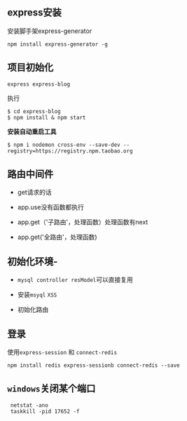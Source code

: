 ## express安装

安装脚手架express-generator

```
npm install express-generator -g
```

## **项目初始化**

```
express express-blog
```

执行

```
$ cd express-blog
$ npm install & npm start
```

**安装自动重启工具**

```
$ npm i nodemon cross-env --save-dev --registry=https://registry.npm.taobao.org
```

## 路由中间件

- get请求的话

- app.use没有函数都执行

- app.get（'子路由'，处理函数）处理函数有next

- app.get('全路由'，处理函数)

## 初始化环境- 

- `mysql controller resModel`可以直接复用

- 安装`msyql`  `XSS`
- 初始化路由



## 登录

使用`express-session` 和 `connect-redis`

```
npm install redis express-sessionb connect-redis --save
```

## `windows`关闭某个端口

```
 netstat -ano       
 taskkill -pid 17652 -f
```

